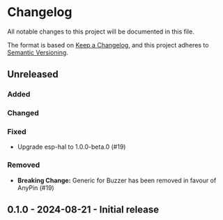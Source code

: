 # Changelog

All notable changes to this project will be documented in this file.

The format is based on [Keep a Changelog](https://keepachangelog.com/en/1.0.0/),
and this project adheres to [Semantic Versioning](https://semver.org/spec/v2.0.0.html).

## Unreleased

### Added

### Changed

### Fixed
- Upgrade esp-hal to 1.0.0-beta.0 (#19)

### Removed
- **Breaking Change:** Generic for Buzzer has been removed in favour of AnyPin (#19)

## 0.1.0 - 2024-08-21 - Initial release

